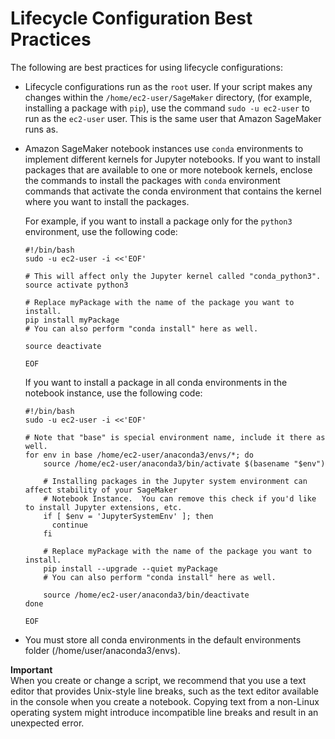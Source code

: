 # Lifecycle Configuration Best Practices<a name="nbi-lifecycle-config-install"></a>

The following are best practices for using lifecycle configurations:
+ Lifecycle configurations run as the `root` user\. If your script makes any changes within the `/home/ec2-user/SageMaker` directory, \(for example, installing a package with `pip`\), use the command `sudo -u ec2-user` to run as the `ec2-user` user\. This is the same user that Amazon SageMaker runs as\.
+ Amazon SageMaker notebook instances use `conda` environments to implement different kernels for Jupyter notebooks\. If you want to install packages that are available to one or more notebook kernels, enclose the commands to install the packages with `conda` environment commands that activate the conda environment that contains the kernel where you want to install the packages\.

  For example, if you want to install a package only for the `python3` environment, use the following code:

  ```
  #!/bin/bash
  sudo -u ec2-user -i <<'EOF'
  
  # This will affect only the Jupyter kernel called "conda_python3".
  source activate python3
  
  # Replace myPackage with the name of the package you want to install.
  pip install myPackage
  # You can also perform "conda install" here as well.
  
  source deactivate
  
  EOF
  ```

  If you want to install a package in all conda environments in the notebook instance, use the following code:

  ```
  #!/bin/bash
  sudo -u ec2-user -i <<'EOF'
  
  # Note that "base" is special environment name, include it there as well.
  for env in base /home/ec2-user/anaconda3/envs/*; do
      source /home/ec2-user/anaconda3/bin/activate $(basename "$env")
  
      # Installing packages in the Jupyter system environment can affect stability of your SageMaker
      # Notebook Instance.  You can remove this check if you'd like to install Jupyter extensions, etc.
      if [ $env = 'JupyterSystemEnv' ]; then
        continue
      fi
  
      # Replace myPackage with the name of the package you want to install.
      pip install --upgrade --quiet myPackage
      # You can also perform "conda install" here as well.
  
      source /home/ec2-user/anaconda3/bin/deactivate
  done
  
  EOF
  ```
+ You must store all conda environments in the default environments folder \(/home/user/anaconda3/envs\)\.

**Important**  
When you create or change a script, we recommend that you use a text editor that provides Unix\-style line breaks, such as the text editor available in the console when you create a notebook\. Copying text from a non\-Linux operating system might introduce incompatible line breaks and result in an unexpected error\.